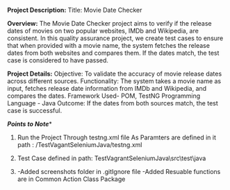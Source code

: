 **Project Description:**
Title: Movie Date Checker

**Overview:**
The Movie Date Checker project aims to verify if the release dates of movies on two popular websites, IMDb and Wikipedia, are consistent. In this quality assurance project, we create test cases to ensure that when provided with a movie name, the system fetches the release dates from both websites and compares them. If the dates match, the test case is considered to have passed.

**Project Details:**
Objective: To validate the accuracy of movie release dates across different sources.
Functionality: The system takes a movie name as input, fetches release date information from IMDb and Wikipedia, and compares the dates.
Framework Used- POM, TestNG
Programming Language - Java
Outcome: If the dates from both sources match, the test case is successful.



*************************************Points to Note**************************************

1) Run the Project Through testng.xml file As Paramters are defined in it
  path : /TestVagantSeleniumJava/testng.xml

2) Test Case defined in
    path: TestVagrantSeleniumJava\src\test\java
3)
   -Added screenshots folder in .gitIgnore file
   -Added Resuable functions are in  Common Action Class Package

